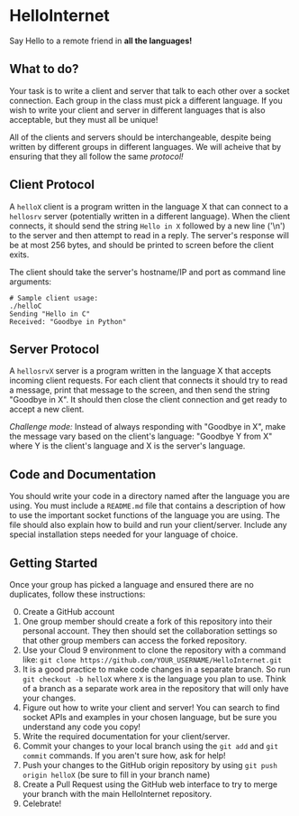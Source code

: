 # HelloInternet
Say Hello to a remote friend in **all the languages!**

## What to do?
Your task is to write a client and server that talk to each other over a socket connection. Each group in the class must pick a different language. If you wish to write your client and server in different languages that is also acceptable, but they must all be unique!

All of the clients and servers should be interchangeable, despite being written by different groups in different languages. We will acheive that by ensuring that they all follow the same *protocol!*

## Client Protocol
A `helloX` client is a program written in the language X that can connect to a `hellosrv` server (potentially written in a different language). When the client connects, it should send the string `Hello in X` followed by a new line ('\n') to the server and then attempt to read in a reply. The server's response will be at most 256 bytes, and should be printed to screen before the client exits.

The client should take the server's hostname/IP and port as command line arguments:
```
# Sample client usage:
./helloC
Sending "Hello in C"
Received: "Goodbye in Python"
```

## Server Protocol
A `hellosrvX` server is a program written in the language X that accepts incoming client requests. For each client that connects it should try to read a message, print that message to the screen, and then send the string "Goodbye in X". It should then close the client connection and get ready to accept a new client.

*Challenge mode:* Instead of always responding with "Goodbye in X", make the message vary based on the client's language: "Goodbye Y from X" where Y is the client's language and X is the server's language.

## Code and Documentation
You should write your code in a directory named after the language you are using. You must include a `README.md` file that contains a description of how to use the important socket functions of the language you are using. The file should also explain how to build and run your client/server. Include any special installation steps needed for your language of choice.

## Getting Started
Once your group has picked a language and ensured there are no duplicates, follow these instructions:

0. Create a GitHub account
1. One group member should create a fork of this repository into their personal account. They then should set the collaboration settings so that other group members can access the forked repository.
2. Use your Cloud 9 environment to clone the repository with a command like: `git clone https://github.com/YOUR_USERNAME/HelloInternet.git`
3. It is a good practice to make code changes in a separate branch. So run `git checkout -b helloX` where `X` is the language you plan to use. Think of a branch as a separate work area in the repository that will only have your changes.
4. Figure out how to write your client and server! You can search to find socket APIs and examples in your chosen language, but be sure you understand any code you copy!
5. Write the required documentation for your client/server.
5. Commit your changes to your local branch using the `git add` and `git commit` commands. If you aren't sure how, ask for help!
6. Push your changes to the GitHub origin repository by using `git push origin helloX` (be sure to fill in your branch name)
7. Create a Pull Request using the GitHub web interface to try to merge your branch with the main HelloInternet repository.
8. Celebrate!
